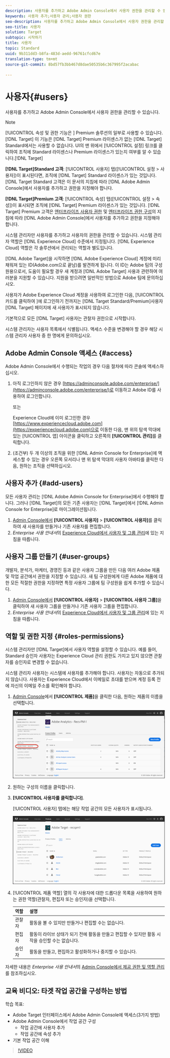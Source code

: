 ```yaml
---
description: 사용자를 추가하고 Adobe Admin Console에서 사용자 권한을 관리할 수 있습니다.
keywords: 사용자 추가;사용자 관리;사용자 권한
seo-description: 사용자를 추가하고 Adobe Admin Console에서 사용자 권한을 관리할 수 있습니다.
seo-title: 사용자
solution: Target
subtopic: 시작하기
title: 사용자
topic: Standard
uuid: 9b311dd3-b8fa-483d-aedd-96761cfcd67e
translation-type: tm+mt
source-git-commit: 8bd57fb3bb467d8dae50535b6c367995f2acabac

---
```



# 사용자{#users}

사용자를 추가하고 Adobe Admin Console에서 사용자 권한을 관리할 수 있습니다.

>[!NOTE]
>
>[!UICONTROL 속성 및 권한 기능은 ] Premium 솔루션의 일부로 사용할 수 있습니다. [!DNL Target] 이 기능은 [!DNL Target] Premium 라이센스가 없는 [!DNL Target] Standard에서는 사용할 수 없습니다.
> UI의 맨 위에서 [!UICONTROL 설정] 링크를 클릭하여 조직에 Standard 라이센스나 Premium 라이센스가 있는지 여부를 알 수 있습니다.[!DNL Target]
>
>**[!DNL Target]Standard 고객**: [!UICONTROL 사용자] 탭([!UICONTROL 설정 &gt; 사용자])이 표시된다면, 조직에 [!DNL Target] Standard 라이센스가 있는 것입니다. [!DNL Target Standard 고객은 이 문서의 지침에 따라 [!DNL Adobe Admin Console]에서 사용자를 추가하고 권한을 지정해야 합니다.
>
>**[!DNL Target]Premium 고객**: [!UICONTROL 속성] 탭([!UICONTROL 설정 &gt; 속성])이 표시되면 조직에 [!DNL Target] Premium 라이센스가 있는 것입니다. [!DNL Target] Premium 고객은 [엔터프라이즈 사용자 권한](/help/administrating-target/c-user-management/property-channel/property-channel.md) 및 [엔터프라이즈 권한 구성](/help/administrating-target/c-user-management/property-channel/properties-overview.md)의 지침에 따라 [!DNL Adobe Admin Console]에서 사용자를 추가하고 권한을 지정해야 합니다.

시스템 관리자만 사용자를 추가하고 사용자의 권한을 관리할 수 있습니다. 시스템 관리자 역할은 [!DNL Experience Cloud] 수준에서 지정됩니다. [!DNL Experience Cloud] 역할은 각 솔루션에서 관리되는 역할과 별도입니다.

[!DNL Adobe Target]을 시작하면 [!DNL Adobe Experience Cloud] 계정에 미리 채워져 있는 ID(Adobe.com으로 끝남)를 발견하게 됩니다. 이 ID는 Adobe 팀의 구성원용으로서, 도움이 필요할 경우 새 계정과 [!DNL Adobe Target] 사용과 관련하여 여러분을 지원할 수 있습니다. 지원을 받으려면 일반적인 방법으로 Adobe 팀에 문의하십시오.

사용자가 Adobe Experience Cloud 계정을 사용하여 로그인한 다음, [!UICONTROL  카드를 클릭하여 ]에 로그인하기 전까지는 [!DNL Target Standard/Premium]사용자[!DNL Target] 페이지에 새 사용자가 표시되지 않습니다.

기본적으로 모든 [!DNL Target] 사용자는 관찰자 권한으로 시작합니다.

시스템 관리자는 사용자 목록에서 식별됩니다. 액세스 수준을 변경해야 할 경우 해당 시스템 관리자 사용자 중 한 명에게 문의하십시오.

## Adobe Admin Console 액세스 {#access}

Adobe Admin Console에서 수행되는 작업의 경우 다음 절차에 따라 콘솔에 액세스하십시오.

1. 아직 로그인하지 않은 경우 [https://adminconsole.adobe.com/enterprise/](https://adminconsole.adobe.com/enterprise/)로 이동하고 Adobe ID를 사용하여 로그인합니다.

   또는

   Experience Cloud에 이미 로그인한 경우 [https://www.experiencecloud.adobe.com](https://experiencecloud.adobe.com)으로 이동한 다음, 맨 위의 탐색 막대에 있는 [!UICONTROL 앱] 아이콘을 클릭하고 오른쪽의 **[!UICONTROL 관리]**&#x200B;를 클릭합니다.

1. (조건부) 두 개 이상의 조직을 위한 [!DNL Admin Console for Enterprise]에 액세스할 수 있는 경우 오른쪽 모서리나 맨 위 탐색 막대의 사용자 아바타를 클릭한 다음, 원하는 조직을 선택하십시오.

## 사용자 추가 {#add-users}

모든 사용자 관리는 [!DNL Adobe Admin Console for Enterprise]에서 수행해야 합니다. 그러나 [!DNL Target]의 모든 기존 사용자는 [!DNL Target]에서 [!DNL Admin Console for Enterprise]로 마이그레이션됩니다.

1. [Admin Console에서](../../../administrating-target/c-user-management/c-user-management/user-management.md#section_79796E0227D048F59BAE0AB02E544EBE) **[!UICONTROL 사용자]** &gt; **[!UICONTROL 사용자]**&#x200B;를 클릭하여 새 사용자를 만들거나 기존 사용자를 편집합니다.
1. *Enterprise 사용 안내서*&#x200B;의 [Experience Cloud에서 사용자 및 그룹 관리](https://helpx.adobe.com/enterprise/help/users.html)에 있는 지침을 따릅니다.

## 사용자 그룹 만들기 {#user-groups}

개발자, 분석가, 마케터, 경영진 등과 같은 사용자 그룹을 만든 다음 여러 Adobe 제품 및 작업 공간에서 권한을 지정할 수 있습니다. 새 팀 구성원에게 다른 Adobe 제품에 대한 모든 적절한 권한을 지정하면 특정 사용자 그룹에 팀 구성원을 쉽게 추가할 수 있습니다.

1. [Admin Console에서](../../../administrating-target/c-user-management/c-user-management/user-management.md#section_79796E0227D048F59BAE0AB02E544EBE) **[!UICONTROL 사용자]** &gt; **[!UICONTROL 사용자 그룹]**&#x200B;을 클릭하여 새 사용자 그룹을 만들거나 기존 사용자 그룹을 편집합니다.
1. *Enterprise 사용 안내서*&#x200B;의 [Experience Cloud에서 사용자 및 그룹 관리](https://helpx.adobe.com/enterprise/help/users.html)에 있는 지침을 따릅니다.

## 역할 및 권한 지정 {#roles-permissions}

시스템 관리자만 [!DNL Target]에서 사용자 역할을 설정할 수 있습니다. 예를 들어, Standard 승인자 사용자는 Experience Cloud 관리 권한도 가지고 있지 않으면 관찰자를 승인자로 변경할 수 없습니다.

시스템 관리자 사용자는 시스템에 사용자를 추가해야 합니다. 사용자는 자동으로 추가되지 않습니다. 사용자는 Experience Cloud에서 이메일로 초대를 받으며 계정 등록 전에 자신의 이메일 주소를 확인해야 합니다.

1. [Admin Console](../../../administrating-target/c-user-management/c-user-management/user-management.md#section_79796E0227D048F59BAE0AB02E544EBE)에서 **[!UICONTROL 제품]**&#x200B;을 클릭한 다음, 원하는 제품의 이름을 선택합니다.

   ![제품 탭](/help/administrating-target/c-user-management/c-user-management/assets/workspace-new.png)

1. 원하는 구성의 이름을 클릭합니다.
1. **[!UICONTROL 사용자를 클릭합니다]**.

   [!UICONTROL 사용자] 탭에는 해당 작업 공간의 모든 사용자가 표시됩니다.

   ![구성 사용자](/help/administrating-target/c-user-management/c-user-management/assets/configuration_users-new.png)

1. [!UICONTROL 제품 역할] 열의 각 사용자에 대한 드롭다운 목록을 사용하여 원하는 권한 역할(관찰자, 편집자 또는 승인자)을 선택합니다.

   | 역할 | 설명 |
   |--- |--- |
   | 관찰자 | 활동을 볼 수 있지만 만들거나 편집할 수는 없습니다. |
   | 편집자 | 활동이 라이브 상태가 되기 전에 활동을 만들고 편집할 수 있지만 활동 시작을 승인할 수는 없습니다. |
   | 승인자 | 활동을 만들고, 편집하고 활성화하거나 중지할 수 있습니다. |

자세한 내용은 *Enterprise 사용 안내서*&#x200B;의 [Admin Console에서 제공 권한 및 역할 관리](https://helpx.adobe.com/enterprise/help/manage-permissions-and-roles.html)를 참조하십시오.

## 교육 비디오: 타겟 작업 공간을 구성하는 방법

학습 목표:

* Adobe Target 인터페이스에서 Adobe Admin Console에 액세스(3가지 방법)
* Adobe Admin Console에서 작업 공간 구성
   * 작업 공간에 사용자 추가
   * 작업 공간에 속성 추가
* 기본 작업 공간 이해

>[!VIDEO](https://video.tv.adobe.com/v/19463/?captions=kor)
